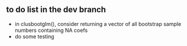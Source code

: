 ## to do list in the dev branch

* in clusbootglm(), consider returning a vector of all bootstrap sample numbers containing NA coefs
* do some testing
